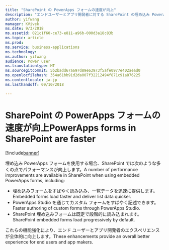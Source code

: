 ```yaml
---
title: "SharePoint の PowerApps フォームの速度が向上"
description: "エンドユーザーとアプリ開発者に対する SharePoint の埋め込み PowerApps フォームのパフォーマンスが向上します"
author: yifwang
manager: KVivek
ms.date: 9/3/2018
ms.assetid: 021c1f60-ce73-e811-a96b-000d3a18c83b
ms.topic: article
ms.prod: 
ms.service: business-applications
ms.technology: 
ms.author: yifwang
audience: Power user
ms.translationtype: HT
ms.sourcegitcommit: 5b2badd67a697d89e63973f5afe0977e402aead0
ms.openlocfilehash: 354a61bb91d2da007f32212494f871c91a876225
ms.contentlocale: ja-jp
ms.lasthandoff: 09/10/2018

---
```

# <a name="powerapps-forms-in-sharepoint-are-faster"></a><span data-ttu-id="4abcc-103">SharePoint の PowerApps フォームの速度が向上</span><span class="sxs-lookup"><span data-stu-id="4abcc-103">PowerApps forms in SharePoint are faster</span></span>


[!include[banner](../../includes/banner.md)]

<span data-ttu-id="4abcc-104">埋め込み PowerApps フォームを使用する場合、SharePoint では次のような多くの点でパフォーマンスが向上します。</span><span class="sxs-lookup"><span data-stu-id="4abcc-104">A number of performance improvements are available in SharePoint when using embedded PowerApps forms, including:</span></span>

- <span data-ttu-id="4abcc-105">埋め込みフォームをすばやく読み込み、一覧データを迅速に提供します。</span><span class="sxs-lookup"><span data-stu-id="4abcc-105">Embedded forms load faster and deliver list data quicker.</span></span>
- <span data-ttu-id="4abcc-106">PowerApps Studio を通じてカスタム フォームをすばやく記述できます。</span><span class="sxs-lookup"><span data-stu-id="4abcc-106">Faster authoring of custom forms through PowerApps Studio.</span></span>
- <span data-ttu-id="4abcc-107">SharePoint 埋め込みフォームは既定で段階的に読み込まれます。</span><span class="sxs-lookup"><span data-stu-id="4abcc-107">SharePoint embedded forms load progressively by default.</span></span>

<span data-ttu-id="4abcc-108">これらの機能強化により、エンド ユーザーとアプリ開発者のエクスペリエンスが全体的に向上します。</span><span class="sxs-lookup"><span data-stu-id="4abcc-108">These enhancements provide an overall better experience for end users and app makers.</span></span>


